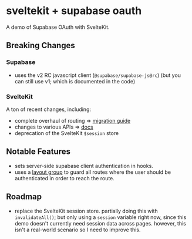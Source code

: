 # sveltekit + supabase oauth

A demo of Supabase OAuth with SvelteKit.

## Breaking Changes

### Supabase

- uses the v2 RC javascript client (`@supabase/supabase-js@rc`) (but you can still use v1; which is documented in the code)

### SvelteKit

A ton of recent changes, including:

- complete overhaul of routing => [migration guide](https://github.com/sveltejs/kit/discussions/5774)
- changes to various APIs => [docs](https://kit.svelte.dev/docs/load)
- deprecation of the SvelteKit `$session` store

## Notable Features

- sets server-side supabase client authentication in hooks.
- uses a [layout group](https://kit.svelte.dev/docs/advanced-routing#advanced-layouts-group) to guard all routes where the user should be authenticated in order to reach the route.

## Roadmap

- replace the SvelteKit session store. partially doing this with `invalidateAll()`; but only using a `session` variable right now, since this demo doesn't currently need session data across pages. however, this isn't a real-world scenario so I need to improve this.